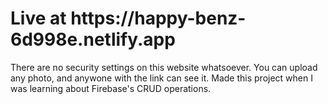 <h1>Live at https://happy-benz-6d998e.netlify.app</h1>

There are no security settings on this website whatsoever. You can upload any photo, and anywone with the link can see it. Made this project when I was learning about Firebase's CRUD operations. 


